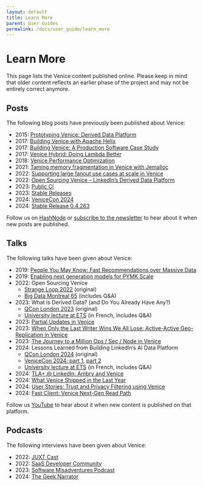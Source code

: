 ```yaml
---
layout: default
title: Learn More
parent: User Guides
permalink: /docs/user_guide/learn_more
---
```


# Learn More
This page lists the Venice content published online. Please keep in mind that older content reflects an earlier phase of 
the project and may not be entirely correct anymore.

## Posts
The following blog posts have previously been published about Venice:

- 2015: [Prototyping Venice: Derived Data Platform](https://engineering.linkedin.com/distributed-systems/prototyping-venice-derived-data-platform)
- 2017: [Building Venice with Apache Helix](https://engineering.linkedin.com/blog/2017/02/building-venice-with-apache-helix)
- 2017: [Building Venice: A Production Software Case Study](https://engineering.linkedin.com/blog/2017/04/building-venice--a-production-software-case-study)
- 2017: [Venice Hybrid: Doing Lambda Better](https://engineering.linkedin.com/blog/2017/12/venice-hybrid--doing-lambda-better)
- 2018: [Venice Performance Optimization](https://engineering.linkedin.com/blog/2018/04/venice-performance-optimization)
- 2021: [Taming memory fragmentation in Venice with Jemalloc](https://engineering.linkedin.com/blog/2021/taming-memory-fragmentation-in-venice-with-jemalloc)
- 2022: [Supporting large fanout use cases at scale in Venice](https://engineering.linkedin.com/blog/2022/supporting-large-fanout-use-cases-at-scale-in-venice)
- 2022: [Open Sourcing Venice – LinkedIn’s Derived Data Platform](https://engineering.linkedin.com/blog/2022/open-sourcing-venice--linkedin-s-derived-data-platform)
- 2023: [Public CI](https://blog.venicedb.org/public-ci)
- 2023: [Stable Releases](https://blog.venicedb.org/stable-releases)
- 2024: [VeniceCon 2024](https://blog.venicedb.org/venicecon-2024)
- 2024: [Stable Release 0.4.263](https://blog.venicedb.org/stable-release-0-4-263)

Follow us on [HashNode](http://blog.venicedb.org) or [subscribe to the newsletter](https://blog.venicedb.org/newsletter) 
to hear about it when new posts are published.

## Talks
The following talks have been given about Venice:

[//]: # (- 2018: [Venice with Apache Kafka & Samza]&#40;https://www.youtube.com/watch?v=Usz8E4S-hZE&#41;)
- 2019: [People You May Know: Fast Recommendations over Massive Data](https://www.infoq.com/presentations/recommendation-massive-data/)
- 2019: [Enabling next generation models for PYMK Scale](https://www.youtube.com/watch?v=znd-Q6IvCqY)
- 2022: Open Sourcing Venice
  - [Strange Loop 2022](https://www.youtube.com/watch?v=pJeg4V3JgYo) (original)
  - [Big Data Montreal 65](https://www.youtube.com/live/B1aMfE48P0Y?si=BcpRqKSSlWGamAd5&t=3800) (includes Q&A)
- 2023: What is Derived Data? (and Do You Already Have Any?)
  - [QCon London 2023](https://www.infoq.com/presentations/derived-data/) (original)
  - [University lecture at ETS](https://www.youtube.com/watch?v=p1LtVo_1Q7A) (in French, includes Q&A)
- 2023: [Partial Updates in Venice](https://www.youtube.com/watch?v=WlfvpZuIa6Q&t=3880s)
- 2023: [When Only the Last Writer Wins We All Lose: Active-Active Geo-Replication in Venice](https://www.youtube.com/watch?v=jfbg6IUgVlI)
- 2023: [The Journey to a Million Ops / Sec / Node in Venice](https://www.infoq.com/presentations/scalable-low-latency/)
- 2024: Lessons Learned from Building LinkedIn’s AI Data Platform
  - [QCon London 2024](https://www.infoq.com/presentations/ai-venice/) (original)
  - [VeniceCon 2024: part 1](https://www.youtube.com/watch?v=PmjGEXek--s), [part 2](https://www.youtube.com/watch?v=PlCvF9C2RAU)
  - [University lecture at ETS](https://www.youtube.com/watch?v=Vkazja71BkA) (in French, includes Q&A)
- 2024: [TLA+ @ LinkedIn: Ambry and Venice](https://www.youtube.com/watch?v=Jz0J5N77QKk)
- 2024: [What Venice Shipped in the Last Year](https://www.youtube.com/watch?v=5pVUKUvcXyg)
- 2024: [User Stories: Trust and Privacy Filtering using Venice](https://www.youtube.com/watch?v=JMULRvcmRyk)
- 2024: [Fast Client: Venice Next-Gen Read Path](https://www.youtube.com/watch?v=g2FxkEQU4P8)

Follow us [YouTube](https://www.youtube.com/@venicedb) to hear about it when new content is published on that 
platform.

## Podcasts
The following interviews have been given about Venice:

- 2022: [JUXT Cast](https://www.youtube.com/watch?v=4QBW1Pa_oIk&list=PLfBAF5hZLVGkpALZDItoMbMrp3u3TWwQc&index=1&t=9s)
- 2022: [SaaS Developer Community](https://www.youtube.com/watch?v=7KVw13ia6Rs&list=PLfBAF5hZLVGkpALZDItoMbMrp3u3TWwQc&index=2)
- 2023: [Software Misadventures Podcast](https://www.youtube.com/watch?v=aqsacLCQxaY&list=PLfBAF5hZLVGkpALZDItoMbMrp3u3TWwQc&index=3)
- 2024: [The Geek Narrator](https://www.youtube.com/watch?v=D6gZKM4Jnk4&list=PLfBAF5hZLVGkpALZDItoMbMrp3u3TWwQc&index=4)
